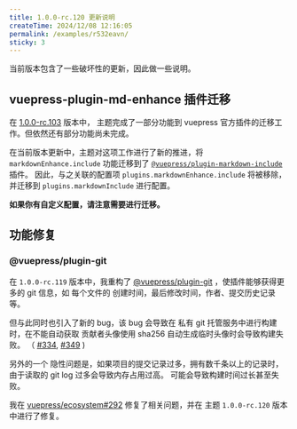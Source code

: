 ```yaml
---
title: 1.0.0-rc.120 更新说明
createTime: 2024/12/08 12:16:05
permalink: /examples/r532eavn/
sticky: 3
---
```


当前版本包含了一些破坏性的更新，因此做一些说明。

<!-- more -->

## vuepress-plugin-md-enhance 插件迁移

在 [1.0.0-rc.103](./102-103.md#vuepress-plugin-md-enhance-插件迁移) 版本中，
主题完成了一部分功能到 vuepress 官方插件的迁移工作。但依然还有部分功能尚未完成。

在当前版本更新中，主题对这项工作进行了新的推进，将 `markdownEnhance.include` 功能迁移到了
[`@vuepress/plugin-markdown-include`](https://ecosystem.vuejs.press/zh/plugins/markdown/markdown-include.html) 插件。
因此，与之关联的配置项 `plugins.markdownEnhance.include` 将被移除，并迁移到 `plugins.markdownInclude` 进行配置。

**如果你有自定义配置，请注意需要进行迁移。**

## 功能修复

### @vuepress/plugin-git

在 `1.0.0-rc.119` 版本中，我重构了 [@vuepress/plugin-git](https://ecosystem.vuejs.press/zh/plugins/development/git.html) ，使插件能够获得更多的 git 信息，如 每个文件的 创建时间，最后修改时间，作者、提交历史记录等。

但与此同时也引入了新的 bug，该 bug 会导致在 私有 git 托管服务中进行构建时，在不能自动获取 贡献者头像使用 sha256
自动生成临时头像时会导致构建失败。
（ [#334](https://github.com/pengzhanbo/vuepress-theme-plume/issues/334),
[#349](https://github.com/pengzhanbo/vuepress-theme-plume/issues/349) )

另外的一个 隐性问题是，如果项目的提交记录过多，拥有数千条以上的记录时，由于读取的 git log 过多会导致内存占用过高。
可能会导致构建时间过长甚至失败。

我在 [vuepress/ecosystem#292](https://github.com/vuepress/ecosystem/pull/292) 修复了相关问题，并在
主题 `1.0.0-rc.120` 版本中进行了修复。
